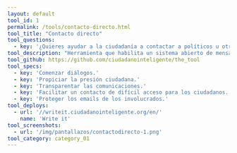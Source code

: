 ```yaml
---
layout: default
tool_id: 1
permalink: /tools/contacto-directo.html
tool_title: "Contacto directo"
tool_questions:
  - key: '¿Quieres ayudar a la ciudadanía a contactar a políticos u otro grupo de personas?'
tool_description: "Herramienta que habilita un sistema abierto de mensajes que permite a los usuarios escribir de forma directa y pública a la persona que se desea contactar."
tool_github: https://github.com/ciudadanointeligente/the_tool
tool_specs:
  - key: 'Comenzar diálogos.'
  - key: 'Propiciar la presión ciudadana.'
  - key: 'Transparentar las comunicaciones.'
  - key: 'Facilitar un contacto de difícil acceso para los ciudadanos.'
  - key: 'Proteger los emails de los involucrados.'
tool_deploys:
  - url: '//writeit.ciudadanointeligente.org/en/'
    name: 'Write it'
tool_screenshots:
  - url: '/img/pantallazos/contactodirecto-1.png'
tool_category: category_01
---
```

